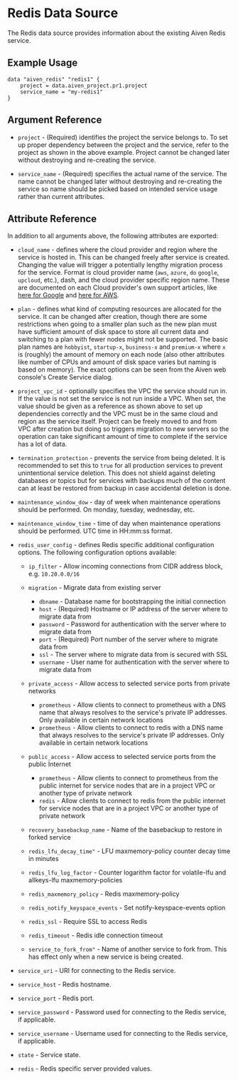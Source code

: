 # Redis Data Source

The Redis data source provides information about the existing Aiven Redis service.

## Example Usage

```hcl
data "aiven_redis" "redis1" {
    project = data.aiven_project.pr1.project
    service_name = "my-redis1"
}
```

## Argument Reference

* `project` - (Required) identifies the project the service belongs to. To set up proper dependency
between the project and the service, refer to the project as shown in the above example.
Project cannot be changed later without destroying and re-creating the service.

* `service_name` - (Required) specifies the actual name of the service. The name cannot be changed
later without destroying and re-creating the service so name should be picked based on
intended service usage rather than current attributes.

## Attribute Reference

In addition to all arguments above, the following attributes are exported:

* `cloud_name` - defines where the cloud provider and region where the service is hosted
in. This can be changed freely after service is created. Changing the value will trigger
a potentially lengthy migration process for the service. Format is cloud provider name
(`aws`, `azure`, `do` `google`, `upcloud`, etc.), dash, and the cloud provider
specific region name. These are documented on each Cloud provider's own support articles,
like [here for Google](https://cloud.google.com/compute/docs/regions-zones/) and
[here for AWS](https://docs.aws.amazon.com/AmazonRDS/latest/UserGuide/Concepts.RegionsAndAvailabilityZones.html).

* `plan` - defines what kind of computing resources are allocated for the service. It can
be changed after creation, though there are some restrictions when going to a smaller
plan such as the new plan must have sufficient amount of disk space to store all current
data and switching to a plan with fewer nodes might not be supported. The basic plan
names are `hobbyist`, `startup-x`, `business-x` and `premium-x` where `x` is
(roughly) the amount of memory on each node (also other attributes like number of CPUs
and amount of disk space varies but naming is based on memory). The exact options can be
seen from the Aiven web console's Create Service dialog.

* `project_vpc_id` - optionally specifies the VPC the service should run in. If the value
is not set the service is not run inside a VPC. When set, the value should be given as a
reference as shown above to set up dependencies correctly and the VPC must be in the same
cloud and region as the service itself. Project can be freely moved to and from VPC after
creation but doing so triggers migration to new servers so the operation can take
significant amount of time to complete if the service has a lot of data.

* `termination_protection` - prevents the service from being deleted. It is recommended to
set this to `true` for all production services to prevent unintentional service
deletion. This does not shield against deleting databases or topics but for services
with backups much of the content can at least be restored from backup in case accidental
deletion is done.

* `maintenance_window_dow` - day of week when maintenance operations should be performed. 
On monday, tuesday, wednesday, etc.

* `maintenance_window_time` - time of day when maintenance operations should be performed. 
UTC time in HH:mm:ss format.

* `redis_user_config` - defines Redis specific additional configuration options. The following 
configuration options available:
    * `ip_filter` - Allow incoming connections from CIDR address block, e.g. `10.20.0.0/16`
    
    * `migration` - Migrate data from existing server
        * `dbname` - Database name for bootstrapping the initial connection
        * `host` - (Required) Hostname or IP address of the server where to migrate data from
        * `password` - Password for authentication with the server where to migrate data from
        * `port` - (Required) Port number of the server where to migrate data from
        * `ssl` - The server where to migrate data from is secured with SSL
        * `username` - User name for authentication with the server where to migrate data from
    
    * `private_access` - Allow access to selected service ports from private networks
        * `prometheus` - Allow clients to connect to prometheus with a DNS name that always 
        resolves to the service's private IP addresses. Only available in certain network locations
        * `prometheus` - Allow clients to connect to redis with a DNS name that always 
        resolves to the service's private IP addresses. Only available in certain network locations
        
    * `public_access` - Allow access to selected service ports from the public Internet
        * `prometheus` - Allow clients to connect to prometheus from the public internet 
        for service nodes that are in a project VPC or another type of private network
        * `redis` - Allow clients to connect to redis from the public internet for service 
        nodes that are in a project VPC or another type of private network
        
    * `recovery_basebackup_name` - Name of the basebackup to restore in forked service
    * `redis_lfu_decay_time"` - LFU maxmemory-policy counter decay time in minutes
    * `redis_lfu_log_factor` - Counter logarithm factor for volatile-lfu and allkeys-lfu 
    maxmemory-policies
    * `redis_maxmemory_policy` - Redis maxmemory-policy
    * `redis_notify_keyspace_events` - Set notify-keyspace-events option
    * `redis_ssl` - Require SSL to access Redis
    * `redis_timeout` - Redis idle connection timeout
    * `service_to_fork_from"` - Name of another service to fork from. This has effect only 
    when a new service is being created. 

* `service_uri` - URI for connecting to the Redis service.

* `service_host` - Redis hostname.

* `service_port` - Redis port.

* `service_password` - Password used for connecting to the Redis service, if applicable.

* `service_username` - Username used for connecting to the Redis service, if applicable.

* `state` - Service state.

* `redis` - Redis specific server provided values.